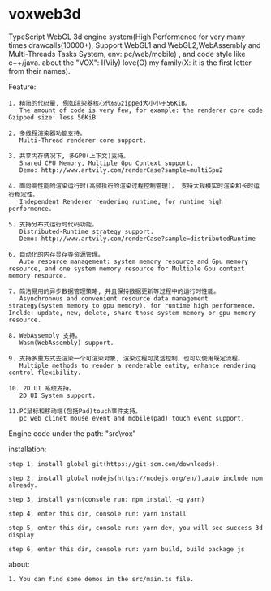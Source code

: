 # voxweb3d
TypeScript WebGL 3d engine system(High Performence for very many times drawcalls(10000+), Support WebGL1 and WebGL2,WebAssembly and Multi-Threads Tasks System, env: pc/web/mobile) , and code style like c++/java.
about the "VOX": I(Vily) love(O) my family(X: it is the first letter from their names).

Feature:

    1. 精简的代码量, 例如渲染器核心代码Gzipped大小小于56KiB。
       The amount of code is very few, for example: the renderer core code Gzipped size: less 56KiB

    2. 多线程渲染器功能支持。
       Multi-Thread renderer core support.

    3. 共享内存情况下, 多GPU(上下文)支持。
       Shared CPU Memory, Multiple Gpu Context support.
       Demo: http://www.artvily.com/renderCase?sample=multiGpu2

    4. 面向高性能的渲染运行时(高频执行的渲染过程控制管理)， 支持大规模实时渲染和长时运行稳定性。
       Independent Renderer rendering runtime, for runtime high performence.

    5. 支持分布式运行时代码功能。
       Distributed-Runtime strategy support.
       Demo: http://www.artvily.com/renderCase?sample=distributedRuntime

    6. 自动化的内存显存等资源管理。
       Auto resource management: system memory resource and Gpu memory resource, and one system memory resource for Multiple Gpu context memory resource.

    7. 简洁易用的异步数据管理策略, 并且保持数据更新等过程中的运行时性能。
       Asynchronous and convenient resource data management strategy(system memory to gpu memory), for runtime high performence. Inclde: update, new, delete, share those system memory or gpu memory resource.

    8. WebAssembly 支持。
       Wasm(WebAssembly) support.

    9. 支持多重方式去渲染一个可渲染对象, 渲染过程可灵活控制，也可以使用既定流程。
       Multiple methods to render a renderable entity, enhance rendering control flexibility.

    10. 2D UI 系统支持。
       2D UI System support.

    11.PC鼠标和移动端(包括Pad)touch事件支持。
       pc web clinet mouse event and mobile(pad) touch event support.

Engine code under the path: "src\vox\"

installation:

    step 1, install global git(https://git-scm.com/downloads).
    
    step 2, install global nodejs(https://nodejs.org/en/),auto include npm already.
    
    step 3, install yarn(console run: npm install -g yarn)
    
    step 4, enter this dir, console run: yarn install
    
    step 5, enter this dir, console run: yarn dev, you will see success 3d display
    
    step 6, enter this dir, console run: yarn build, build package js

about:

    1. You can find some demos in the src/main.ts file.
